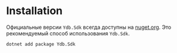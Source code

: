 # Installation

Официальные версии `Ydb.Sdk` всегда доступны на [nuget.org](https://www.nuget.org/packages/Ydb.Sdk/). Это рекомендуемый способ использования `Ydb.Sdk`.

```bash
dotnet add package Ydb.Sdk
```
